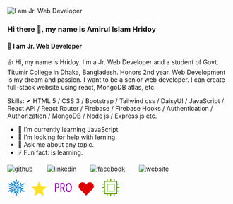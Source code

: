 ![ I am Jr. Web Developer](https://amirulislamhridoy.netlify.app/)
### Hi there 👋, my name is Amirul Islam Hridoy
#### 🤨 I am Jr. Web Developer

👍 Hi, my name is Hridoy. I'm a Jr. Web Developer and a student of Govt. Titumir College in Dhaka, Bangladesh. Honors 2nd year. Web Development is my dream and passion. I want to be a senior web developer. I can create full-stack website using react, MongoDB atlas, etc.

Skills: ✔ HTML 5 / CSS 3 / Bootstrap / Tailwind css / DaisyUI / JavaScript / React API / React Router / Firebase / Firebase Hooks / Authentication / Authorization / MongoDB / Node js / Express js etc.

- 🌱 I’m currently learning JavaScript 
- 🤔 I’m looking for help with lerning. 
- 💬 Ask me about any topic. 
- ⚡ Fun fact: is learning. 


[<img src='https://cdn.jsdelivr.net/npm/simple-icons@3.0.1/icons/github.svg' alt='github' height='40'>](https://github.com/https://github.com/amirulislamhridoy)    [<img src='https://cdn.jsdelivr.net/npm/simple-icons@3.0.1/icons/linkedin.svg' alt='linkedin' height='40'>](https://www.linkedin.com/in/https://www.linkedin.com/in/amirul-islam-hridoy//)    [<img src='https://cdn.jsdelivr.net/npm/simple-icons@3.0.1/icons/facebook.svg' alt='facebook' height='40'>](https://www.facebook.com/https://www.facebook.com/hridoyhussain786/)    [<img src='https://cdn.jsdelivr.net/npm/simple-icons@3.0.1/icons/icloud.svg' alt='website' height='40'>](https://gleaming-madeleine-230e9a.netlify.app/)  

<a href='https://archiveprogram.github.com/'><img src='https://raw.githubusercontent.com/acervenky/animated-github-badges/master/assets/acbadge.gif' width='40' height='40'></a> <a href='https://stars.github.com/'><img src='https://raw.githubusercontent.com/acervenky/animated-github-badges/master/assets/starbadge.gif' width='35' height='35'></a>  <a href='https://github.com/pricing'><img src='https://raw.githubusercontent.com/acervenky/animated-github-badges/master/assets/pro.gif' width='40' height='40'></a> <a href='https://docs.github.com/en/github/supporting-the-open-source-community-with-github-sponsors'><img src='https://raw.githubusercontent.com/acervenky/animated-github-badges/master/assets/sponsorbadge.gif' width='35' height='35'></a>  <a href='https://docs.github.com/en/developers'><img src='https://raw.githubusercontent.com/acervenky/animated-github-badges/master/assets/devbadge.gif' width='40' height='40'></a> 

